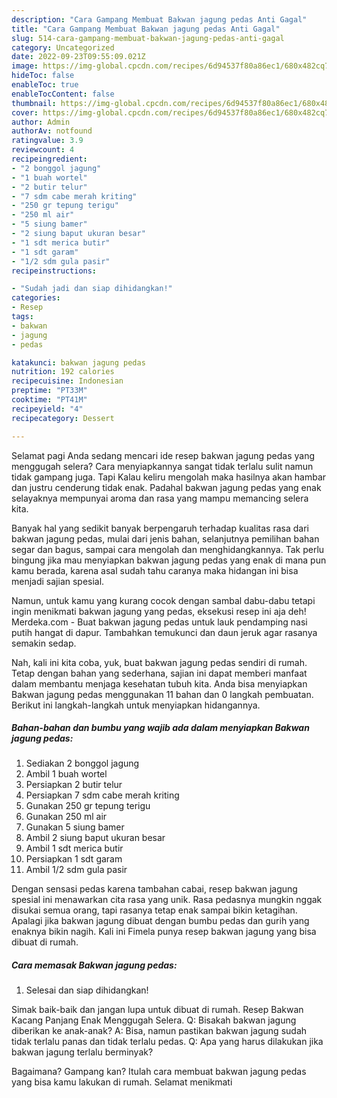 ```yaml
---
description: "Cara Gampang Membuat Bakwan jagung pedas Anti Gagal"
title: "Cara Gampang Membuat Bakwan jagung pedas Anti Gagal"
slug: 514-cara-gampang-membuat-bakwan-jagung-pedas-anti-gagal
category: Uncategorized
date: 2022-09-23T09:55:09.021Z
image: https://img-global.cpcdn.com/recipes/6d94537f80a86ec1/680x482cq70/bakwan-jagung-pedas-foto-resep-utama.jpg
hideToc: false
enableToc: true
enableTocContent: false
thumbnail: https://img-global.cpcdn.com/recipes/6d94537f80a86ec1/680x482cq70/bakwan-jagung-pedas-foto-resep-utama.jpg
cover: https://img-global.cpcdn.com/recipes/6d94537f80a86ec1/680x482cq70/bakwan-jagung-pedas-foto-resep-utama.jpg
author: Admin
authorAv: notfound
ratingvalue: 3.9
reviewcount: 4
recipeingredient:
- "2 bonggol jagung"
- "1 buah wortel"
- "2 butir telur"
- "7 sdm cabe merah kriting"
- "250 gr tepung terigu"
- "250 ml air"
- "5 siung bamer"
- "2 siung baput ukuran besar"
- "1 sdt merica butir"
- "1 sdt garam"
- "1/2 sdm gula pasir"
recipeinstructions:

- "Sudah jadi dan siap dihidangkan!"
categories:
- Resep
tags:
- bakwan
- jagung
- pedas

katakunci: bakwan jagung pedas 
nutrition: 192 calories
recipecuisine: Indonesian
preptime: "PT33M"
cooktime: "PT41M"
recipeyield: "4"
recipecategory: Dessert

---
```



Selamat pagi Anda sedang mencari ide resep bakwan jagung pedas yang menggugah selera? Cara menyiapkannya sangat tidak terlalu sulit namun tidak gampang juga. Tapi Kalau keliru mengolah maka hasilnya akan hambar dan justru cenderung tidak enak. Padahal bakwan jagung pedas yang enak selayaknya mempunyai aroma dan rasa yang mampu memancing selera kita.


Banyak hal yang sedikit banyak berpengaruh terhadap kualitas rasa dari bakwan jagung pedas, mulai dari jenis bahan, selanjutnya pemilihan bahan segar dan bagus, sampai cara mengolah dan menghidangkannya. Tak perlu bingung jika mau menyiapkan bakwan jagung pedas yang enak di mana pun kamu berada, karena asal sudah tahu caranya maka hidangan ini bisa menjadi sajian spesial.

Namun, untuk kamu yang kurang cocok dengan sambal dabu-dabu tetapi ingin menikmati bakwan jagung yang pedas, eksekusi resep ini aja deh! Merdeka.com - Buat bakwan jagung pedas untuk lauk pendamping nasi putih hangat di dapur. Tambahkan temukunci dan daun jeruk agar rasanya semakin sedap.


Nah, kali ini kita coba, yuk, buat bakwan jagung pedas sendiri di rumah. Tetap dengan bahan yang sederhana, sajian ini dapat memberi manfaat dalam membantu menjaga kesehatan tubuh kita. Anda bisa menyiapkan Bakwan jagung pedas menggunakan 11 bahan dan 0 langkah pembuatan. Berikut ini langkah-langkah untuk menyiapkan hidangannya.

<!--inarticleads1-->

##### Bahan-bahan dan bumbu yang wajib ada dalam menyiapkan Bakwan jagung pedas:

1. Sediakan 2 bonggol jagung
1. Ambil 1 buah wortel
1. Persiapkan 2 butir telur
1. Persiapkan 7 sdm cabe merah kriting
1. Gunakan 250 gr tepung terigu
1. Gunakan 250 ml air
1. Gunakan 5 siung bamer
1. Ambil 2 siung baput ukuran besar
1. Ambil 1 sdt merica butir
1. Persiapkan 1 sdt garam
1. Ambil 1/2 sdm gula pasir


Dengan sensasi pedas karena tambahan cabai, resep bakwan jagung spesial ini menawarkan cita rasa yang unik. Rasa pedasnya mungkin nggak disukai semua orang, tapi rasanya tetap enak sampai bikin ketagihan. Apalagi jika bakwan jagung dibuat dengan bumbu pedas dan gurih yang enaknya bikin nagih. Kali ini Fimela punya resep bakwan jagung yang bisa dibuat di rumah. 

<!--inarticleads2-->

##### Cara memasak Bakwan jagung pedas:


1. Selesai dan siap dihidangkan!

Simak baik-baik dan jangan lupa untuk dibuat di rumah. Resep Bakwan Kacang Panjang Enak Menggugah Selera. Q: Bisakah bakwan jagung diberikan ke anak-anak? A: Bisa, namun pastikan bakwan jagung sudah tidak terlalu panas dan tidak terlalu pedas. Q: Apa yang harus dilakukan jika bakwan jagung terlalu berminyak? 

Bagaimana? Gampang kan? Itulah cara membuat bakwan jagung pedas yang bisa kamu lakukan di rumah. Selamat menikmati
